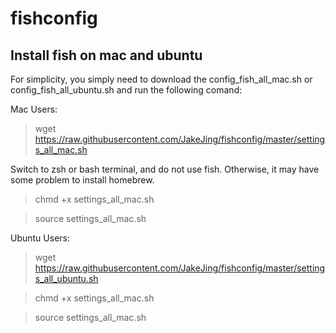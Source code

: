 # fishconfig

## Install fish on mac and ubuntu

For simplicity, you simply need to download the config_fish_all_mac.sh or config_fish_all_ubuntu.sh and run the following comand:

Mac Users:

> wget https://raw.githubusercontent.com/JakeJing/fishconfig/master/settings_all_mac.sh

Switch to zsh or bash terminal, and do not use fish. Otherwise, it may have some problem to install homebrew.
> chmd +x settings_all_mac.sh

> source settings_all_mac.sh

Ubuntu Users:

> wget https://raw.githubusercontent.com/JakeJing/fishconfig/master/settings_all_ubuntu.sh

> chmd +x settings_all_mac.sh

> source settings_all_mac.sh
